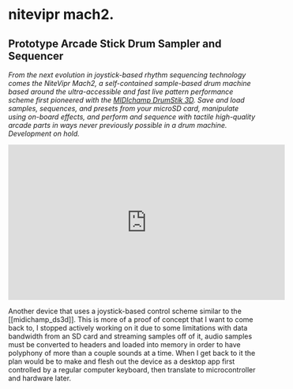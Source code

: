 # nitevipr mach2.

## Prototype Arcade Stick Drum Sampler and Sequencer

*From the next evolution in joystick-based rhythm sequencing technology comes the NiteVipr Mach2, a self-contained sample-based drum machine based around the ultra-accessible and fast live pattern performance scheme first pioneered with the [MIDIchamp DrumStik 3D](https://plungepool.dev/midichamp-drumstik3d/). Save and load samples, sequences, and presets from your microSD card, manipulate using on-board effects, and perform and sequence with tactile high-quality arcade parts in ways never previously possible in a drum machine. Development on hold.*

<iframe width="560" height="315" src="https://www.youtube.com/embed/NlD88jE42OU" title="YouTube video player" frameborder="0" allow="accelerometer; autoplay; clipboard-write; encrypted-media; gyroscope; picture-in-picture; web-share" allowfullscreen></iframe>

Another device that uses a joystick-based control scheme similar to the [[midichamp_ds3d]]. This is more of a proof of concept that I want to come back to, I stopped actively working on it due to some limitations with data bandwidth from an SD card and streaming samples off of it, audio samples must be converted to headers and loaded into memory in order to have polyphony of more than a couple sounds at a time. When I get back to it the plan would be to make and flesh out the device as a desktop app first controlled by a regular computer keyboard, then translate to microcontroller and hardware later.